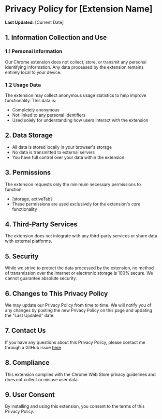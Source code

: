 # Privacy Policy for [Extension Name]

**Last Updated:** [Current Date]

## 1. Information Collection and Use

### 1.1 Personal Information
Our Chrome extension does not collect, store, or transmit any personal identifying information. Any data processed by the extension remains entirely local to your device.

### 1.2 Usage Data
The extension may collect anonymous usage statistics to help improve functionality. This data is:
- Completely anonymous
- Not linked to any personal identifiers
- Used solely for understanding how users interact with the extension

## 2. Data Storage

- All data is stored locally in your browser's storage
- No data is transmitted to external servers
- You have full control over your data within the extension

## 3. Permissions

The extension requests only the minimum necessary permissions to function:
- [storage, activeTab]
- These permissions are used exclusively for the extension's core functionality

## 4. Third-Party Services

The extension does not integrate with any third-party services or share data with external platforms.

## 5. Security

While we strive to protect the data processed by the extension, no method of transmission over the Internet or electronic storage is 100% secure. We cannot guarantee absolute security.

## 6. Changes to This Privacy Policy

We may update our Privacy Policy from time to time. We will notify you of any changes by posting the new Privacy Policy on this page and updating the "Last Updated" date.

## 7. Contact Us

If you have any questions about this Privacy Policy, please contact me through a GitHub issue [here](https://github.com/jasonwilczak/promptly/issues)

## 8. Compliance

This extension complies with the Chrome Web Store privacy guidelines and does not collect or misuse user data.

## 9. User Consent

By installing and using this extension, you consent to the terms of this Privacy Policy.